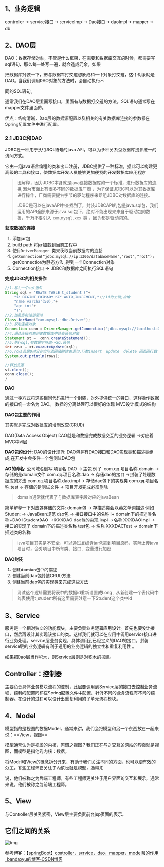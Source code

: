 ## 1、业务逻辑

controller 🠆 service接口 🠆 serviceImpl 🠆 Dao接口 🠆 daoImpl 🠆 mapper 🠆 db



## 2、DAO层

DAO：数据存储对象，不管是什么框架，在需要和数据库交互的时候，都需要写sql语句，那么每一处写一遍，就会造成冗余，如果

把数据库封装一下，把与数据库打交道想象成和一个对象打交道，这个对象就是DAO。当我们调用DAO对象的方法时，会自动执行不

同的SQL语句。

通常我们在DAO层里面写接口，里面有与数据打交道的方法。SQL语句通常写在mapper文件里面的。

 优点：结构清晰，Dao层的数据源配置以及相关的有关数据库连接的参数都在Spring配置文件中进行配置。



### 2.1 JDBC和DAO



JDBC是一种用于执行SQL语句的java API，可以为多种关系型数据库提供统一的访问方式。

它由一组java语言编程的类和接口注册，JDBC提供了一种标准，据此可以构建更高级的工具和接口，使数据库开发人员能够更加便捷的开发数据库应用程序

> 图解释，因为JDBC本身就是java连接数据库的一个标准，进行数据库的连接,因为市面上有很多不同的数据库厂商 ，为了保证JDBC可以对其数据库进行操作，厂商需要提供字节的驱动程序来帮组JDBC对数据库的连接。
>
> JDBC是可以在javaAPI中查找到了，封装JDBCAPI的包是java.sql包，我们运用的API全部来源于java.sql包下，绝对不能出现来来自于驱动包的数据，千万不要引入 `com.mysql.xxx `类 ，因为都是驱动包的。



**获取数据的连接**

1. 添加jar包
2. build path 将jar加载到当前工程中
3. 使用`DriverManager `类来获取当前数据库的连接
4. `getConnection("jdbc:mysql://ip:3306/databaseName","root","root");`
   getConnection为静态方法 ,得到一个Connection对象
5. Connection接口 → JDBC和数据库之间执行SQL语句

**完成JDBC的相关操作**

```java
//1.写入一个sql语句
String sql = "REATE TABLE t_student ("+
    "id BIGINT PRIMARY KEY AUTO_INCREMENT,"+//id为主键,自增
    "name varchar(50),"+
    "age int"+
    ")";
//2.加载当前注册驱动
Class.forName("com.mysql.jdbc.Driver");
//3.获取连接对象
Connection conn = DriverManager.getConnection("jdbc.mysql://localhost:3306/db1","root", "123456");
//4.通过连接对象创建数据库中建表语句对象
Statement st =  conn.createStatement();
//5.执行sql,参数是字符串-→SQL语句
int rows = st.executeUpdate(sql);
//6.rows若是0时没有实际返回值的建表语句,行数insert  update  delete 回返回行数
System.out.println(rows);

//释放资源
st.close();
conn.close();
}

```



**DAO**

通过一种方式将这些相同代码进行一个封装，对外提供统一的接口，这样操作数据的接口统一命名为 DAO。
数据的分离处理可以很好的体现 MVC设计模式的结构

**DAO包主要的作用**

其实就是完成对数据库的增删改查(CRUD)

DAO(Data Access Object)
DAO就是和数据完成数据交互的业务逻辑 →对应着MVC中M层

**DAO包的设计:**
DAO的设计规范:
DAO包是有DAO接口和DAO实现类和描述类组成,在开发中会多件一个包测试DAO包

**AO的命名:**
公司域名倒写.项目名.DAO → 主包
例子:
com.qq.项目名称.domain → 存储的是domain文件
com.qq.项目名称.dao → 存储dao的接口 →封装了处理数据库的方法
com.qq.项目名称.dao.impl → 存储dao包下的实现类
com.qq.项目名称.test → 存储的是测试文件 → 项目开发完成必须删除

> domain通常就代表了与数据库表字段对应的javaBean

简单解释一下对应包存储的文件:
domain包 → 存描述类会以英文单词描述 例如Student → JavaBean规范
dao包 → 接口接口中的名称 I+ domain下的描述类名称+DAO IStudentDAO →IXXXDAO
dao包的实现 impl—>名称 XXXDAOImpl → 接口的实现了 domain下的描述类名称
test包 → 名称 XXXDAOTest → domain下描述类的名称

> java项目其实是不安全，可以通过反编译jar包拿到项目原码，实际上传java项目时，会对项目中所有类、接口、变量进行加密



**DAO封装**

1. 创建domian包中的描述
2. 创建当前dao包封装CRUD方法
3. 创建当前dao包的实现类来完成这些方法

> 测试这个逻辑需要将表中的数据id重新设置成Long , 从新创建一个表代码中的表使用t_student所有这里需要注意一下Student这个类中id



## 3、Service

服务是一个相对独立的功能模块，主要负责业务逻辑应用设计。首先也要设计接口，然后再设计其实现该接口的类。这样我们就可以在应用中调用service接口进行业务处理。service层业务实现，具体调用到已经定义的DAO的接口，封装service层的业务逻辑有利于通用的业务逻辑的独立性和重复利用性 。

如果把Dao层当作积木，则Service层则是对积木的搭建。

## Controller：控制器

​       主要负责具体业务模块流程的控制，此层要调用到Service层的接口去控制业务流程，控制的配置同样在Spring配置文件中配置。针对不同的业务流程有不同的控制器。在设计的过程可以设计出重复利用的子单元流程模块。

## 4、Model

模型指的是视图的数据Model，通常来讲，我们会把模型和另一个东西放在一起来说：==View，视图==

模型通常认为是视图的内核，何谓之视图？我们正在与之交互的网站的界面就是视图，而模型是指他的内核：数据。

将Model和View的概念拆分开来，有助于我们关注不同的方面，也可以更有效的分工。有些工程师更关注于内核也就是模型，通常来

说，他们被称之为后端工程师。有些工程师更关注于用户界面的交互和展示，通常来说，他们被称之为前端工程师。

## 5、View

 与Controller层关系紧密，View层主要负责前台jsp页面的表示。

## 它们之间的关系

![img](https://gitee.com/zzursy/blog-image/raw/master/img/20210524144952.jpeg)



参考博客：[【springBoot】controller，service，dao，mapper，model层的作用_bandaoyu的博客-CSDN博客](https://blog.csdn.net/bandaoyu/article/details/104759030/)

